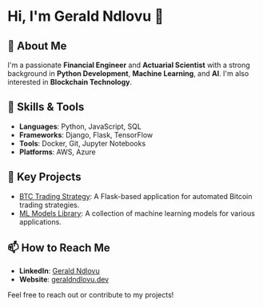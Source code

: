 # Hi, I'm Gerald Ndlovu 👋

## 🚀 About Me
I'm a passionate **Financial Engineer** and **Actuarial Scientist** with a strong background in **Python Development**, **Machine Learning**, and **AI**. I'm also interested in **Blockchain Technology**.

## 🔨 Skills & Tools
- **Languages**: Python, JavaScript, SQL
- **Frameworks**: Django, Flask, TensorFlow
- **Tools**: Docker, Git, Jupyter Notebooks
- **Platforms**: AWS, Azure

## 🌟 Key Projects
- [BTC Trading Strategy](https://github.com/GeraldNdlovu/btc-trading-strategy): A Flask-based application for automated Bitcoin trading strategies.
- [ML Models Library](https://github.com/GeraldNdlovu/ml-models-library): A collection of machine learning models for various applications.

## 📫 How to Reach Me
- **LinkedIn**: [Gerald Ndlovu](https://www.linkedin.com/in/gerald-nqobile-ndlovu-a0b31917/)
- **Website**: [geraldndlovu.dev](http://www.geraldndlovu.dev)

Feel free to reach out or contribute to my projects!


<!---
GeraldNdlovu/GeraldNdlovu is a ✨ special ✨ repository because its `README.md` (this file) appears on your GitHub profile.
You can click the Preview link to take a look at your changes.
--->
